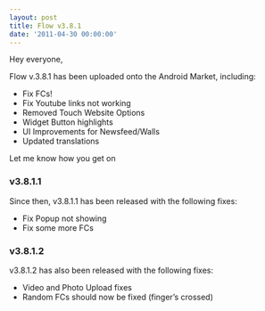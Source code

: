 ```yaml
---
layout: post
title: Flow v3.8.1
date: '2011-04-30 00:00:00'
---
```


Hey everyone,

Flow v.3.8.1 has been uploaded onto the Android Market, including:

*   Fix FCs!
*   Fix Youtube links not working
*   Removed Touch Website Options
*   Widget Button highlights
*   UI Improvements for Newsfeed/Walls
*   Updated translations

Let me know how you get on

### v3.8.1.1

Since then, v3.8.1.1 has been released with the following fixes:

*   Fix Popup not showing
*   Fix some more FCs

### v3.8.1.2

v3.8.1.2 has also been released with the following fixes:

*   Video and Photo Upload fixes
*   Random FCs should now be fixed (finger&#8217;s crossed)